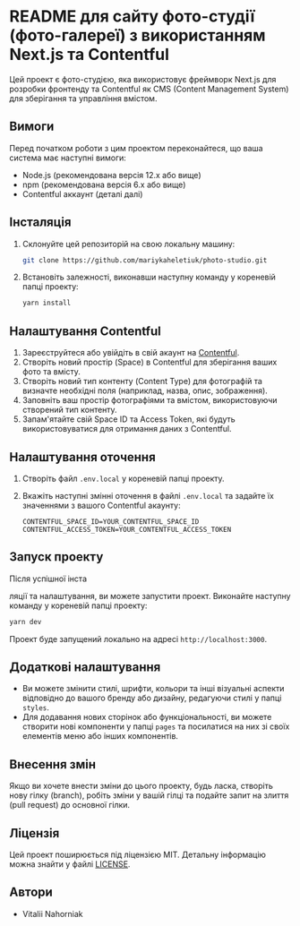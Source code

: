 # README для сайту фото-студії (фото-галереї) з використанням Next.js та Contentful

Цей проект є фото-студією, яка використовує фреймворк Next.js для розробки фронтенду та Contentful як CMS (Content Management System) для зберігання та управління вмістом.

## Вимоги

Перед початком роботи з цим проектом переконайтеся, що ваша система має наступні вимоги:

- Node.js (рекомендована версія 12.x або вище)
- npm (рекомендована версія 6.x або вище)
- Contentful аккаунт (деталі далі)

## Інсталяція

1. Склонуйте цей репозиторій на свою локальну машину:

   ```bash
   git clone https://github.com/mariykaheletiuk/photo-studio.git
   ```

2. Встановіть залежності, виконавши наступну команду у кореневій папці проекту:

   ```bash
   yarn install
   ```

## Налаштування Contentful

1. Зареєструйтеся або увійдіть в свій акаунт на [Contentful](https://www.contentful.com/).
2. Створіть новий простір (Space) в Contentful для зберігання ваших фото та вмісту.
3. Створіть новий тип контенту (Content Type) для фотографій та визначте необхідні поля (наприклад, назва, опис, зображення).
4. Заповніть ваш простір фотографіями та вмістом, використовуючи створений тип контенту.
5. Запам'ятайте свій Space ID та Access Token, які будуть використовуватися для отримання даних з Contentful.

## Налаштування оточення

1. Створіть файл `.env.local` у кореневій папці проекту.
2. Вкажіть наступні змінні оточення в файлі `.env.local` та задайте їх значеннями з вашого Contentful акаунту:

   ```plaintext
   CONTENTFUL_SPACE_ID=YOUR_CONTENTFUL_SPACE_ID
   CONTENTFUL_ACCESS_TOKEN=YOUR_CONTENTFUL_ACCESS_TOKEN
   ```

## Запуск проекту

Після успішної інста

ляції та налаштування, ви можете запустити проект. Виконайте наступну команду у кореневій папці проекту:

```bash
yarn dev
```

Проект буде запущений локально на адресі `http://localhost:3000`.

## Додаткові налаштування

- Ви можете змінити стилі, шрифти, кольори та інші візуальні аспекти відповідно до вашого бренду або дизайну, редагуючи стилі у папці `styles`.
- Для додавання нових сторінок або функціональності, ви можете створити нові компоненти у папці `pages` та посилатися на них зі своїх елементів меню або інших компонентів.

## Внесення змін

Якщо ви хочете внести зміни до цього проекту, будь ласка, створіть нову гілку (branch), робіть зміни у вашій гілці та подайте запит на злиття (pull request) до основної гілки.

## Ліцензія

Цей проект поширюється під ліцензією MIT. Детальну інформацію можна знайти у файлі [LICENSE](LICENSE).

## Автори

- Vitalii Nahorniak